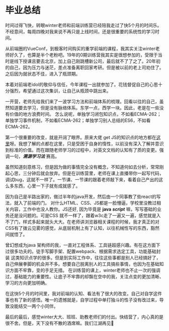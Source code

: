 # 毕业总结

时间过得飞快，转眼winter老师和前端训练营已经陪我走过了快5个月的时间乐。不经意间，每周四晚对我来说不再只是上线时间，还是很重要的系统性的学习时间。

从前端圈的VueConf，到极客时间购买的重学前端的课程，我其实关注winter老师好久了，也算是半个老粉吧。19年的0期训练营我其实是很想参加的，受限于当时是线下授课且要去北京，加上自己刚跳槽新公司，最后就不了了之了。20年初的自己，因为压力与迷茫，差点准备离职回家考研。但是被以前的老上司劝住了。之后因为就状态不佳，进入了瓶颈期。

本着对前端老idol的敬仰与信任，今年课程一出就参加了。花钱督促自己的心思十分强烈，希望通过这次集训，让自己从瓶颈中跳出来。

一开营，老师先给我们来了一波学习方法和前端体系的梳理。回看以往的自己，虽然知道要去学习，但是没有脉络体系。东学一点，西学一块。因此，老是在一些没有价值的地方浪费时间。
怎么说呢，单独学习闭包知识点，不如看ECMA-262；单独学习事件机制，不如看ECMA-262；单独学习别人总结的ES6，不如看ECMA-262。

第一个很重要的改变，就是开阔了眼界。原来大佬 get JS的知识点的地方都在[这里](http://www.ecma-international.org/publications/standards/Ecma-262-arch.htm)呀。我想了解的点都在这里，只是受困于自身的惰性，以前没有深入了解并意识到标准的价值。而在跟随老师学习的过程中，对英文文档的认知有了质的变更。强调一句，___溯源学习法___ 赛高。

虽然知道刻意练习，但是因为做的事情完全没有概念，不知道何如去分析，常常刚起心思，三分钟后就会放弃。但是在训练营里，老师在课上直播带你一起写代码，调试bug，这就不一样了。一节课、一节课的跟着老师敲下来，看着自己产出的这么多东西，心里一下子就有成就感了。

因为自己是半路出家的，做过半年的java开发，然后由一个同事教了些react的写法，就入了前端的门。
对什么HTML、CSS、JS都是一脸懵逼，学校里没教过相关内容，工作中也没人教你。JS还好, 因为毕竟是 __java__ ___script___ 嘛，写写基础的业务还是没问题的。可是CSS 就不一样了，跟着w3c走了一遍又一遍，感觉就是入不了门，样式多起来就头大大。在老师讲浏览器相关课程的时候，我才真正的对CSS有了拨云见雾的感觉，从底层机制上有了认知，以往机械性写的东西，豁然间就悟了。

曾幻想成为java 架构师的我，一直对工程体系、工具链超感兴趣。有在这方面下过很多功夫的。徒手写脚手架、配置webpack、根据需求选定工具，功能基础封装 这类知识点学的很多。但是到实际工作中，往往这些事都是别人已经搞好了，自己伸展拳脚的机会并不多。想要自己脱离别人的工具搞些事情，也因为在基础知识方面不牢靠，变的手足无措。
在训练营的课上，winter老师也不止一次的强调过，基础能力的重要性。让底子不牢靠的却飘在空中的我，关注点变的更加清晰、学习的方向更加明确。

在这快5个月的时间里，我对前端的认知、看法有了很大的改变。自己对自学这件事也有了新的感悟。唯一的遗憾就是，自学过程中单打独斗的性子没有改过来，导致没能结交一两个小同伴。

最后的最后，感觉winter大大、班班、助教老师们的付出。快结营了，内心真的是很不舍。但是，天下没有不散的酒席嘛。我们江湖再见👋
